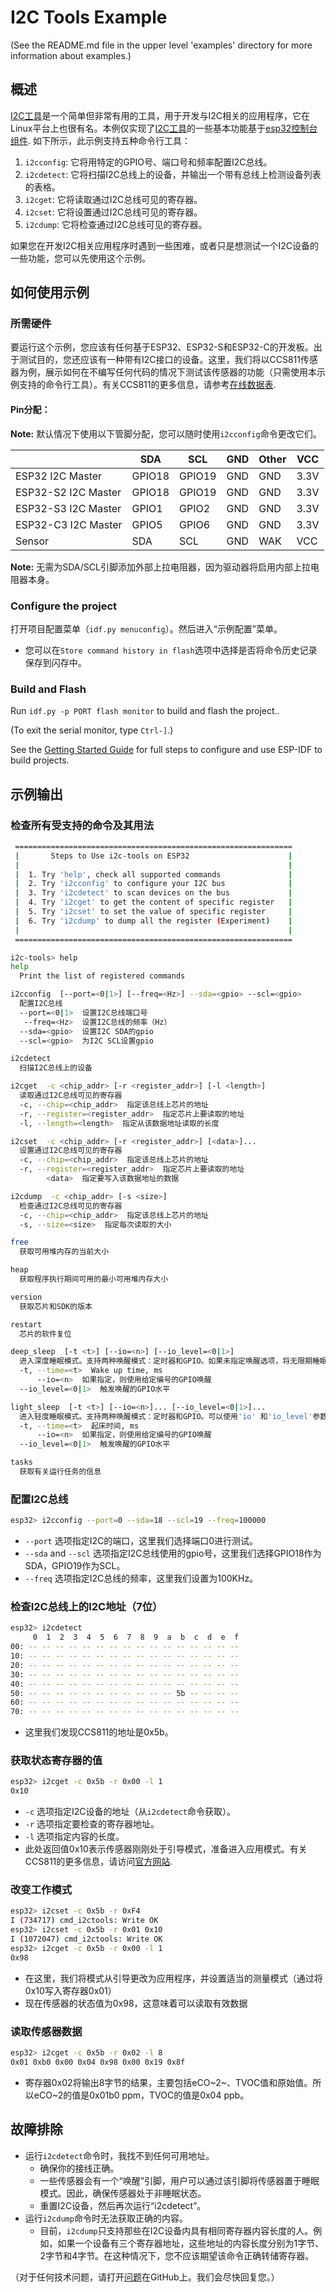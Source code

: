 # I2C Tools Example

(See the README.md file in the upper level 'examples' directory for more information about examples.)

## 概述

[I2C工具](https://i2c.wiki.kernel.org/index.php/I2C_Tools)是一个简单但非常有用的工具，用于开发与I2C相关的应用程序，它在Linux平台上也很有名。本例仅实现了[I2C工具](https://i2c.wiki.kernel.org/index.php/I2C_Tools)的一些基本功能基于[esp32控制台组件](https://docs.espressif.com/projects/esp-idf/en/latest/api-guides/console.html). 
如下所示，此示例支持五种命令行工具：

1. `i2cconfig`: 它将用特定的GPIO号、端口号和频率配置I2C总线。
2. `i2cdetect`: 它将扫描I2C总线上的设备，并输出一个带有总线上检测设备列表的表格。
3. `i2cget`: 它将读取通过I2C总线可见的寄存器。
4. `i2cset`: 它将设置通过I2C总线可见的寄存器。
5. `i2cdump`: 它将检查通过I2C总线可见的寄存器。

如果您在开发I2C相关应用程序时遇到一些困难，或者只是想测试一个I2C设备的一些功能，您可以先使用这个示例。

## 如何使用示例

### 所需硬件

要运行这个示例，您应该有任何基于ESP32、ESP32-S和ESP32-C的开发板。出于测试目的，您还应该有一种带有I2C接口的设备。这里，我们将以CCS811传感器为例，展示如何在不编写任何代码的情况下测试该传感器的功能（只需使用本示例支持的命令行工具）。有关CCS811的更多信息，请参考[在线数据表](http://ams.com/ccs811).

#### Pin分配：

**Note:** 默认情况下使用以下管脚分配，您可以随时使用`i2cconfig`命令更改它们。

|                     | SDA    | SCL    | GND  | Other | VCC  |
| ------------------- | ------ | ------ | ---- | ----- | ---- |
| ESP32 I2C Master    | GPIO18 | GPIO19 | GND  | GND   | 3.3V |
| ESP32-S2 I2C Master | GPIO18 | GPIO19 | GND  | GND   | 3.3V |
| ESP32-S3 I2C Master | GPIO1  | GPIO2  | GND  | GND   | 3.3V |
| ESP32-C3 I2C Master | GPIO5  | GPIO6  | GND  | GND   | 3.3V |
| Sensor              | SDA    | SCL    | GND  | WAK   | VCC  |

**Note:** 无需为SDA/SCL引脚添加外部上拉电阻器，因为驱动器将启用内部上拉电阻器本身。

### Configure the project

打开项目配置菜单（`idf.py menuconfig`）。然后进入“示例配置”菜单。

- 您可以在`Store command history in flash`选项中选择是否将命令历史记录保存到闪存中。

### Build and Flash

Run `idf.py -p PORT flash monitor` to build and flash the project..

(To exit the serial monitor, type ``Ctrl-]``.)

See the [Getting Started Guide](https://docs.espressif.com/projects/esp-idf/en/latest/get-started/index.html) for full steps to configure and use ESP-IDF to build projects.

## 示例输出

### 检查所有受支持的命令及其用法

```bash
 ==============================================================
 |       Steps to Use i2c-tools on ESP32                      |
 |                                                            |
 |  1. Try 'help', check all supported commands               |
 |  2. Try 'i2cconfig' to configure your I2C bus              |
 |  3. Try 'i2cdetect' to scan devices on the bus             |
 |  4. Try 'i2cget' to get the content of specific register   |
 |  5. Try 'i2cset' to set the value of specific register     |
 |  6. Try 'i2cdump' to dump all the register (Experiment)    |
 |                                                            |
 ==============================================================

i2c-tools> help
help 
  Print the list of registered commands

i2cconfig  [--port=<0|1>] [--freq=<Hz>] --sda=<gpio> --scl=<gpio>
  配置I2C总线
  --port=<0|1>  设置I2C总线端口号
   --freq=<Hz>  设置I2C总线的频率（Hz）
  --sda=<gpio>  设置I2C SDA的gpio
  --scl=<gpio>  为I2C SCL设置gpio

i2cdetect 
  扫描I2C总线上的设备

i2cget  -c <chip_addr> [-r <register_addr>] [-l <length>]
  读取通过I2C总线可见的寄存器
  -c, --chip=<chip_addr>  指定该总线上芯片的地址
  -r, --register=<register_addr>  指定芯片上要读取的地址
  -l, --length=<length>  指定从该数据地址读取的长度

i2cset  -c <chip_addr> [-r <register_addr>] [<data>]...
  设置通过I2C总线可见的寄存器
  -c, --chip=<chip_addr>  指定该总线上芯片的地址
  -r, --register=<register_addr>  指定芯片上要读取的地址
        <data>  指定要写入该数据地址的数据

i2cdump  -c <chip_addr> [-s <size>]
  检查通过I2C总线可见的寄存器
  -c, --chip=<chip_addr>  指定该总线上芯片的地址
  -s, --size=<size>  指定每次读取的大小

free 
  获取可用堆内存的当前大小

heap 
  获取程序执行期间可用的最小可用堆内存大小

version 
  获取芯片和SDK的版本

restart 
  芯片的软件复位

deep_sleep  [-t <t>] [--io=<n>] [--io_level=<0|1>]
  进入深度睡眠模式。支持两种唤醒模式：定时器和GPIO。如果未指定唤醒选项，将无限期睡眠。
  -t, --time=<t>  Wake up time, ms
      --io=<n>  如果指定，则使用给定编号的GPIO唤醒
  --io_level=<0|1>  触发唤醒的GPIO水平

light_sleep  [-t <t>] [--io=<n>]... [--io_level=<0|1>]...
  进入轻度睡眠模式。支持两种唤醒模式：定时器和GPIO。可以使用'io' 和'io_level'参数对指定多个GPIO引脚。还将在UART输入时唤醒。
  -t, --time=<t>  起床时间, ms
      --io=<n>  如果指定，则使用给定编号的GPIO唤醒
  --io_level=<0|1>  触发唤醒的GPIO水平

tasks 
  获取有关运行任务的信息
```

### 配置I2C总线

```bash
esp32> i2cconfig --port=0 --sda=18 --scl=19 --freq=100000
```

* `--port` 选项指定I2C的端口，这里我们选择端口0进行测试。
* `--sda` and `--scl` 选项指定I2C总线使用的gpio号，这里我们选择GPIO18作为SDA，GPIO19作为SCL。
* `--freq` 选项指定I2C总线的频率，这里我们设置为100KHz。

### 检查I2C总线上的I2C地址（7位）

```bash
esp32> i2cdetect
     0  1  2  3  4  5  6  7  8  9  a  b  c  d  e  f
00: -- -- -- -- -- -- -- -- -- -- -- -- -- -- -- -- 
10: -- -- -- -- -- -- -- -- -- -- -- -- -- -- -- -- 
20: -- -- -- -- -- -- -- -- -- -- -- -- -- -- -- -- 
30: -- -- -- -- -- -- -- -- -- -- -- -- -- -- -- -- 
40: -- -- -- -- -- -- -- -- -- -- -- -- -- -- -- -- 
50: -- -- -- -- -- -- -- -- -- -- -- 5b -- -- -- -- 
60: -- -- -- -- -- -- -- -- -- -- -- -- -- -- -- -- 
70: -- -- -- -- -- -- -- -- -- -- -- -- -- -- -- -- 
```

* 这里我们发现CCS811的地址是0x5b。

### 获取状态寄存器的值

```bash
esp32> i2cget -c 0x5b -r 0x00 -l 1
0x10 
```

* `-c` 选项指定I2C设备的地址（从`i2cdetect`命令获取）。
* `-r` 选项指定要检查的寄存器地址。
* `-l` 选项指定内容的长度。
* 此处返回值0x10表示传感器刚刚处于引导模式，准备进入应用模式。有关CCS811的更多信息，请访问[官方网站](http://ams.com/ccs811).

### 改变工作模式

```bash
esp32> i2cset -c 0x5b -r 0xF4
I (734717) cmd_i2ctools: Write OK
esp32> i2cset -c 0x5b -r 0x01 0x10
I (1072047) cmd_i2ctools: Write OK
esp32> i2cget -c 0x5b -r 0x00 -l 1
0x98 
```

* 在这里，我们将模式从引导更改为应用程序，并设置适当的测量模式（通过将0x10写入寄存器0x01）
* 现在传感器的状态值为0x98，这意味着可以读取有效数据

### 读取传感器数据

```bash
esp32> i2cget -c 0x5b -r 0x02 -l 8
0x01 0xb0 0x00 0x04 0x98 0x00 0x19 0x8f 
```

* 寄存器0x02将输出8字节的结果，主要包括eCO~2~、TVOC值和原始值。所以eCO~2的值是0x01b0 ppm，TVOC的值是0x04 ppb。

## 故障排除

* 运行`i2cdetect`命令时，我找不到任何可用地址。
  * 确保你的接线正确。
  * 一些传感器会有一个“唤醒”引脚，用户可以通过该引脚将传感器置于睡眠模式。因此，确保传感器处于非睡眠状态。
  * 重置I2C设备，然后再次运行“i2cdetect”。
* 运行`i2cdump`命令时无法获取正确的内容。
  * 目前，`i2cdump`只支持那些在I2C设备内具有相同寄存器内容长度的人。例如，如果一个设备有三个寄存器地址，这些地址的内容长度分别为1字节、2字节和4字节。在这种情况下，您不应该期望该命令正确转储寄存器。


（对于任何技术问题，请打开[问题](https://github.com/espressif/esp-idf/issues)在GitHub上。我们会尽快回复您。）

